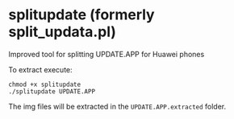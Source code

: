 splitupdate (formerly split_updata.pl)
===============

Improved tool for splitting UPDATE.APP for Huawei phones

To extract execute:
```
chmod +x splitupdate
./splitupdate UPDATE.APP
```

The img files will be extracted in the `UPDATE.APP.extracted` folder.
